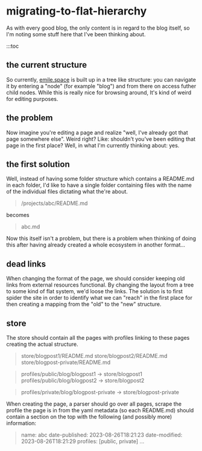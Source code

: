 # migrating-to-flat-hierarchy

As with every good blog, the only content is in regard to the blog itself, so I'm noting some stuff here that I've been thinking about.

:::toc

## the current structure

So currently, [emile.space](https://emile.space) is built up in a tree like structure: you can navigate it by entering a "node" (for example "blog") and from there on access futher child nodes. While this is really nice for browsing around, It's kind of weird for editing purposes.

## the problem

Now imagine you're editing a page and realize "well, I've already got that page somewhere else". Weird right? Like: shouldn't you've been editing that page in the first place? Well, in what I'm currently thinking about: yes.

## the first solution

Well, instead of having some folder structure which contains a README.md in each folder, I'd like to have a single folder containing files with the name of the individual files dictating what the're about.

> /projects/abc/README.md

becomes 

> abc.md

Now this itself isn't a problem, but there is a problem when thinking of doing this after having already created a whole ecosystem in another format...

## dead links

When changing the format of the page, we should consider keeping old links from external resources functional. By changing the layout from a tree to some kind of flat system, we'd loose the links. The solution is to first spider the site in order to identify what we can "reach" in the first place for then creating a mapping from the "old" to the "new" structure.

## store

The store should contain all the pages with profiles linking to these pages creating the actual structure.

> store/blogpost1/README.md
> store/blogpost2/README.md
> store/blogpost-private/README.md

> profiles/public/blog/blogpost1 -> store/blogpost1
> profiles/public/blog/blogpost2 -> store/blogpost2

> profiles/private/blog/blogpost-private -> store/blogpost-private

When creating the page, a parser should go over all pages, scrape the profile the page is in from the yaml metadata (so each README.md) should contain a section on the top with the following (and possibly more) information:

> name: abc
> date-published: 2023-08-26T18:21:23
> date-modified: 2023-08-26T18:21:29
> profiles: [public, private]
> ...


